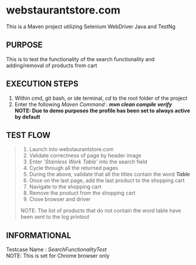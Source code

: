# webstaurantstore.com

This is a Maven project utilizing Selenium WebDriver Java and TestNg

## PURPOSE

This is to test the functionality of the search functionality and adding/removal of products from cart

## EXECUTION STEPS

1. Within cmd, git bash, or ide terminal, _cd_ to the root folder of the project
2. Enter the following _Maven Command_ : **_mvn clean compile verify_**  
   **NOTE: Due to demo purposes the profile has been set to always active by default**

## TEST FLOW

> 1. Launch into webstaurantstore.com
>2. Validate correctness of page by header image
>3. Enter _'Stainless Work Table'_ into the search field
>4. Cycle through all the returned pages
>5. During the above, validate that all the titles contain the word **_Table_**
>6. Once on the last page, add the last product to the shopping cart
>7. Navigate to the shopping cart
>8. Remove the product from the shopping cart
>9. Close browser and driver
>
> NOTE: The list of products that do not contain the word table have been sent to the log printout

## INFORMATIONAL

Testcase Name : _SearchFunctionalityTest_  
NOTE: This is set for Chrome browser only

